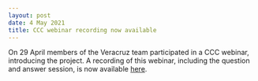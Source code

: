 ```yaml
---
layout: post
date: 4 May 2021
title: CCC webinar recording now available
---
```


On 29 April members of the Veracruz team participated in a CCC webinar, introducing the project.
A recording of this webinar, including the question and answer session, is now available [here](https://www.youtube.com/watch?v=GHbRGuAHdZI).
